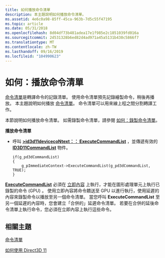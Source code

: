 ```yaml
---
title: 如何播放命令清單
description: 本主題說明如何播放命令清單。
ms.assetid: 4e6c0a98-85ff-45ca-963b-7d5c55f47195
ms.topic: article
ms.date: 05/31/2018
ms.openlocfilehash: 8d04df73b481adea17e1f985e2c1851039fd016a
ms.sourcegitcommit: 2d531328b6ed82d4ad971a45a5131b430c5866f7
ms.translationtype: MT
ms.contentlocale: zh-TW
ms.lasthandoff: 09/16/2019
ms.locfileid: "104990623"
---
```

# <a name="how-to-play-back-a-command-list"></a>如何：播放命令清單

[命令清單](overviews-direct3d-11-render-multi-thread-command-list.md)是轉譯命令的記錄清單。 使用命令清單預先記錄繪製命令，稍後再播放。 本主題說明如何播放 [命令清單](overviews-direct3d-11-render-multi-thread-command-list.md)。 命令清單可以用來線上程之間分割轉譯工作。

本節說明如何播放命令清單。 如需錄製命令清單，請參閱 [如何：錄製命令清單](overviews-direct3d-11-render-multi-thread-command-list-record.md)。

**播放命令清單**

-   呼叫 [**>id3d11devicecoNtext：： ExecuteCommandList**](/windows/desktop/api/D3D11/nf-d3d11-id3d11devicecontext-executecommandlist) ，並傳遞有效的 [**ID3D11CommandList**](/windows/desktop/api/D3D11/nn-d3d11-id3d11commandlist) 物件。
    ```
    if(g_pd3dCommandList)
    {
        g_pImmediateContext->ExecuteCommandList(g_pd3dCommandList, TRUE);
    }
    ```

    

[**ExecuteCommandList**](/windows/desktop/api/D3D11/nf-d3d11-id3d11devicecontext-executecommandlist) 必須在 [立即內容](overviews-direct3d-11-devices-intro.md) 上執行，才能在圖形處理單元上執行已錄製的命令 (GPU) 。 使用立即內容將命令饋送至 GPU 以進行執行，使用延遲的內容來錄製命令以播放至另一個命令清單。 當您呼叫 **ExecuteCommandList** 至另一個延遲的內容時，您會建立「合併的」延遲命令清單。 若要在合併的延後命令清單上執行命令，您必須在立即內容上執行這些命令。

## <a name="related-topics"></a>相關主題

<dl> <dt>

[命令清單](overviews-direct3d-11-render-multi-thread-command-list.md)
</dt> <dt>

[如何使用 Direct3D 11](how-to-use-direct3d-11.md)
</dt> </dl>

 

 




